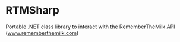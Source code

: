 # RTMSharp
Portable .NET class library to interact with the RememberTheMilk API (www.rememberthemilk.com)
